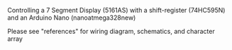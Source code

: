 

Controlling a 7 Segment Display (5161AS) with a shift-register (74HC595N) and an Arduino Nano (nanoatmega328new)

Please see "references" for wiring diagram, schematics, and character array

